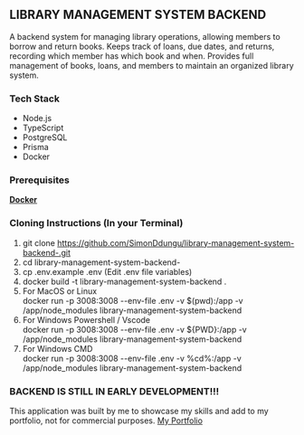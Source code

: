 ## LIBRARY MANAGEMENT SYSTEM BACKEND
A backend system for managing library operations, allowing members to borrow and return books.
Keeps track of loans, due dates, and returns, recording which member has which book and when.
Provides full management of books, loans, and members to maintain an organized library system.

### Tech Stack
* Node.js
* TypeScript
* PostgreSQL
* Prisma
* Docker

### Prerequisites
[**Docker**](https://www.docker.com/)

### Cloning Instructions (In your Terminal)
1. git clone https://github.com/SimonDdungu/library-management-system-backend-.git
2. cd library-management-system-backend-
3. cp .env.example .env (Edit .env file variables)
4. docker build -t library-management-system-backend .
5. For MacOS or Linux  
docker run -p 3008:3008 --env-file .env -v $(pwd):/app -v /app/node_modules library-management-system-backend
6. For Windows Powershell / Vscode  
docker run -p 3008:3008 --env-file .env -v ${PWD}:/app -v /app/node_modules library-management-system-backend
7. For Windows CMD  
docker run -p 3008:3008 --env-file .env -v %cd%:/app -v /app/node_modules library-management-system-backend




### BACKEND IS STILL IN EARLY DEVELOPMENT!!!

This application was built by me to showcase my skills and add to my portfolio, not for commercial purposes. 
[My Portfolio](https://portfolio-v2-0-six.vercel.app/)